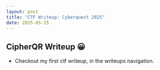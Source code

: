 ```yaml
---
layout: post
title: "CTF Writeup: Cyberquest 2025"
date: 2025-05-25
---
```


## CipherQR Writeup 😀
- Checkout my first ctf writeup, in the writeups navigation.

